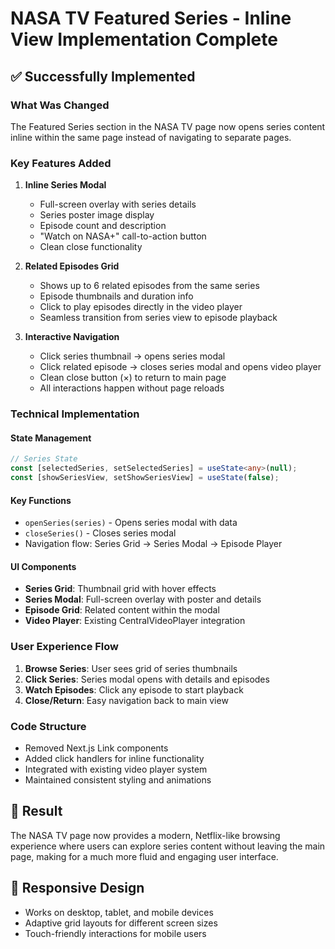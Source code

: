 # NASA TV Featured Series - Inline View Implementation Complete

## ✅ Successfully Implemented

### What Was Changed
The Featured Series section in the NASA TV page now opens series content inline within the same page instead of navigating to separate pages.

### Key Features Added

1. **Inline Series Modal**
   - Full-screen overlay with series details
   - Series poster image display
   - Episode count and description
   - "Watch on NASA+" call-to-action button
   - Clean close functionality

2. **Related Episodes Grid**
   - Shows up to 6 related episodes from the same series
   - Episode thumbnails and duration info
   - Click to play episodes directly in the video player
   - Seamless transition from series view to episode playback

3. **Interactive Navigation**
   - Click series thumbnail → opens series modal
   - Click related episode → closes series modal and opens video player
   - Clean close button (×) to return to main page
   - All interactions happen without page reloads

### Technical Implementation

#### State Management
```typescript
// Series State
const [selectedSeries, setSelectedSeries] = useState<any>(null);
const [showSeriesView, setShowSeriesView] = useState(false);
```

#### Key Functions
- `openSeries(series)` - Opens series modal with data
- `closeSeries()` - Closes series modal
- Navigation flow: Series Grid → Series Modal → Episode Player

#### UI Components
- **Series Grid**: Thumbnail grid with hover effects
- **Series Modal**: Full-screen overlay with poster and details
- **Episode Grid**: Related content within the modal
- **Video Player**: Existing CentralVideoPlayer integration

### User Experience Flow

1. **Browse Series**: User sees grid of series thumbnails
2. **Click Series**: Series modal opens with details and episodes
3. **Watch Episodes**: Click any episode to start playback
4. **Close/Return**: Easy navigation back to main view

### Code Structure
- Removed Next.js Link components
- Added click handlers for inline functionality  
- Integrated with existing video player system
- Maintained consistent styling and animations

## 🎯 Result
The NASA TV page now provides a modern, Netflix-like browsing experience where users can explore series content without leaving the main page, making for a much more fluid and engaging user interface.

## 📱 Responsive Design
- Works on desktop, tablet, and mobile devices
- Adaptive grid layouts for different screen sizes
- Touch-friendly interactions for mobile users